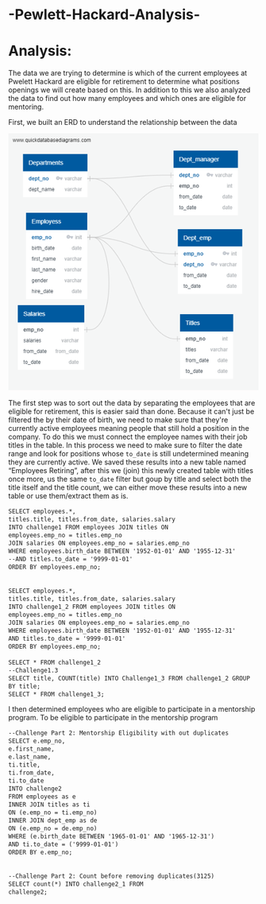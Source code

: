 # -Pewlett-Hackard-Analysis-

# Analysis:
The data we are trying to determine is which of the current employees at Pwelett Hackard are eligible for retirement to determine what positions openings we will create based on this. In addition to this we also analyzed the data to find out how many employees and which ones are eligible for mentoring.

First, we built an ERD to understand the relationship between the data

![Challenge7](https://github.com/lrovira/-Pewlett-Hackard-Analysis-/blob/master/EmployeeDB.png)


The first step was to sort out the data by separating the employees that are eligible for retirement, this is easier said than done. Because it can't just be filtered the by their date of birth, we need to make sure that they're currently active employees meaning people that still hold a position in the company. To do this we must connect the employee names with their job titles in the table. In this process we need to make sure to filter the date range and look for positions whose `to_date` is still undetermined meaning they are currently active. We saved these results into a new table named “Employees Retiring”, after this we (join) this newly created table with titles once more, us the same `to_date` filter but goup by title and select both the title itself and the title count, we can either move these results into a new table or use them/extract them as is.

    SELECT employees.*, 
    titles.title, titles.from_date, salaries.salary  
    INTO challenge1 FROM employees JOIN titles ON 
    employees.emp_no = titles.emp_no 
    JOIN salaries ON employees.emp_no = salaries.emp_no 
    WHERE employees.birth_date BETWEEN '1952-01-01' AND '1955-12-31' 
    --AND titles.to_date = '9999-01-01' 
    ORDER BY employees.emp_no; 


    SELECT employees.*, 
    titles.title, titles.from_date, salaries.salary  
    INTO challenge1_2 FROM employees JOIN titles ON 
    employees.emp_no = titles.emp_no 
    JOIN salaries ON employees.emp_no = salaries.emp_no 
    WHERE employees.birth_date BETWEEN '1952-01-01' AND '1955-12-31' 
    AND titles.to_date = '9999-01-01' 
    ORDER BY employees.emp_no;

    SELECT * FROM challenge1_2
    --Challenge1.3
    SELECT title, COUNT(title) INTO Challenge1_3 FROM challenge1_2 GROUP BY title; 
    SELECT * FROM challenge1_3; 

I then determined employees who are eligible to participate in a mentorship program. To be eligible to participate in the mentorship program

    --Challenge Part 2: Mentorship Eligibility with out duplicates
    SELECT e.emp_no,
	e.first_name,
	e.last_name,
	ti.title,
	ti.from_date,
	ti.to_date
    INTO challenge2
    FROM employees as e
    INNER JOIN titles as ti
    ON (e.emp_no = ti.emp_no)
    INNER JOIN dept_emp as de
    ON (e.emp_no = de.emp_no)
    WHERE (e.birth_date BETWEEN '1965-01-01' AND '1965-12-31')
    AND ti.to_date = ('9999-01-01')
    ORDER BY e.emp_no;


    --Challenge Part 2: Count before removing duplicates(3125)
    SELECT count(*) INTO challenge2_1 FROM
    challenge2;


